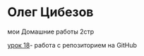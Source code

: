 # Олег Цибезов
мои Домашние работы 2стр

[ урок 18](https://oleg7171.github.io/lesson%2017%20pop-up/#header/ "pop-up")- работа с репозиторием на GitHub
